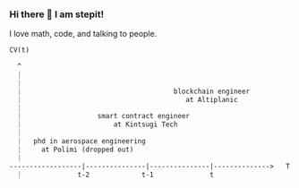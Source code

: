 ### Hi there 👋 I am stepit!

I love math, code, and talking to people.

```md
CV(t)

  ^
  |
  |
  |                                      blockchain engineer
  |                                         at Altiplanic
  |
  |                   smart contract engineer
  |                       at Kintsugi Tech
  |
  |   phd in aerospace engineering 
  |     at Polimi (dropped out)
  |
------------------|---------------|---------------|-------------->   T
  |              t-2             t-1              t

```
